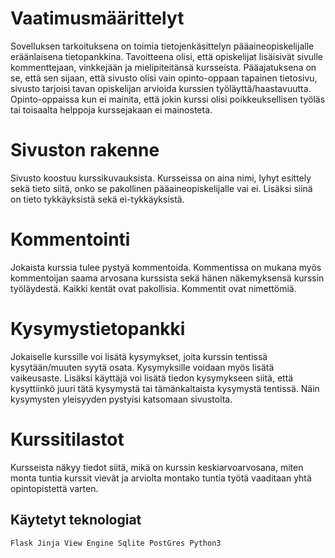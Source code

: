 # Vaatimusmäärittelyt

Sovelluksen tarkoituksena on toimia tietojenkäsittelyn pääaineopiskelijalle eräänlaisena tietopankkina. Tavoitteena olisi, että opiskelijat lisäisivät sivulle kommenttejaan, vinkkejään ja mielipiteitänsä kursseista. Pääajatuksena on se, että sen sijaan, että sivusto olisi vain opinto-oppaan tapainen tietosivu, sivusto tarjoisi tavan opiskelijan arvioida kurssien työläyttä/haastavuutta. Opinto-oppaissa kun ei mainita, että jokin kurssi olisi poikkeuksellisen työläs tai toisaalta helppoja kurssejakaan ei mainosteta. 

# Sivuston rakenne

Sivusto koostuu kurssikuvauksista. Kursseissa on aina nimi, lyhyt esittely sekä tieto siitä, onko se pakollinen pääaineopiskelijalle vai ei. Lisäksi siinä on tieto tykkäyksistä sekä ei-tykkäyksistä. 

# Kommentointi

Jokaista kurssia tulee pystyä kommentoida. Kommentissa on mukana myös kommentoijan saama arvosana kurssista sekä hänen näkemyksensä kurssin työläydestä. Kaikki kentät ovat pakollisia. Kommentit ovat nimettömiä. 

# Kysymystietopankki

Jokaiselle kurssille voi lisätä kysymykset, joita kurssin tentissä kysytään/muuten syytä osata. Kysymyksille voidaan myös lisätä vaikeusaste. Lisäksi käyttäjä voi lisätä tiedon kysymykseen siitä, että kysyttiinkö juuri tätä kysymystä tai tämänkaltaista kysymystä tentissä. Näin kysymysten yleisyyden pystyisi katsomaan sivustolta.

# Kurssitilastot

Kursseista näkyy tiedot siitä, mikä on kurssin keskiarvoarvosana, miten monta tuntia kurssit vievät ja arviolta montako tuntia työtä vaaditaan yhtä opintopistettä varten. 

## Käytetyt teknologiat
`
Flask
Jinja View Engine
Sqlite
PostGres
Python3
`

